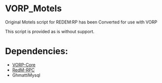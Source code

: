 # VORP_Motels
Original Motels script for REDEM:RP has been Converted for use with VORP

This script is provided as is without support.

# Dependencies:
- [VORP-Core](https://github.com/VORPCORE/VORP-Core)
- [RedM-RPC](https://github.com/egerdnc/redm-rpc)
- GhmattiMysql
